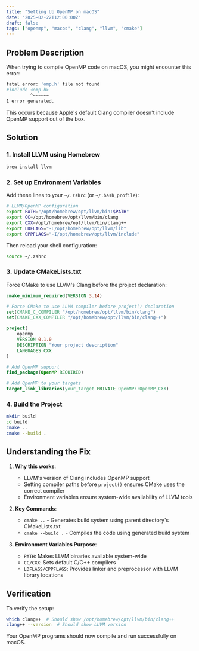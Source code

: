 ```yaml
---
title: "Setting Up OpenMP on macOS"
date: "2025-02-22T12:00:00Z"
draft: false
tags: ["openmp", "macos", "clang", "llvm", "cmake"]
---
```


## Problem Description

When trying to compile OpenMP code on macOS, you might encounter this error:

```bash
fatal error: 'omp.h' file not found
#include <omp.h>
         ^~~~~~~
1 error generated.
```

This occurs because Apple's default Clang compiler doesn't include OpenMP support out of the box.

## Solution

### 1. Install LLVM using Homebrew

```bash
brew install llvm
```

### 2. Set up Environment Variables

Add these lines to your `~/.zshrc` (or `~/.bash_profile`):

```bash
# LLVM/OpenMP configuration
export PATH="/opt/homebrew/opt/llvm/bin:$PATH"
export CC=/opt/homebrew/opt/llvm/bin/clang
export CXX=/opt/homebrew/opt/llvm/bin/clang++
export LDFLAGS="-L/opt/homebrew/opt/llvm/lib"
export CPPFLAGS="-I/opt/homebrew/opt/llvm/include"
```

Then reload your shell configuration:
```bash
source ~/.zshrc
```

### 3. Update CMakeLists.txt

Force CMake to use LLVM's Clang before the project declaration:

```cmake
cmake_minimum_required(VERSION 3.14)

# Force CMake to use LLVM compiler before project() declaration
set(CMAKE_C_COMPILER "/opt/homebrew/opt/llvm/bin/clang")
set(CMAKE_CXX_COMPILER "/opt/homebrew/opt/llvm/bin/clang++")

project(
    openmp
    VERSION 0.1.0
    DESCRIPTION "Your project description"
    LANGUAGES CXX
)

# Add OpenMP support
find_package(OpenMP REQUIRED)

# Add OpenMP to your targets
target_link_libraries(your_target PRIVATE OpenMP::OpenMP_CXX)
```

### 4. Build the Project

```bash
mkdir build
cd build
cmake ..
cmake --build .
```

## Understanding the Fix

1. **Why this works**:
   - LLVM's version of Clang includes OpenMP support
   - Setting compiler paths before `project()` ensures CMake uses the correct compiler
   - Environment variables ensure system-wide availability of LLVM tools

2. **Key Commands**:
   - `cmake ..` - Generates build system using parent directory's CMakeLists.txt
   - `cmake --build .` - Compiles the code using generated build system

3. **Environment Variables Purpose**:
   - `PATH`: Makes LLVM binaries available system-wide
   - `CC/CXX`: Sets default C/C++ compilers
   - `LDFLAGS/CPPFLAGS`: Provides linker and preprocessor with LLVM library locations

## Verification

To verify the setup:

```bash
which clang++  # Should show /opt/homebrew/opt/llvm/bin/clang++
clang++ --version  # Should show LLVM version
```

Your OpenMP programs should now compile and run successfully on macOS.